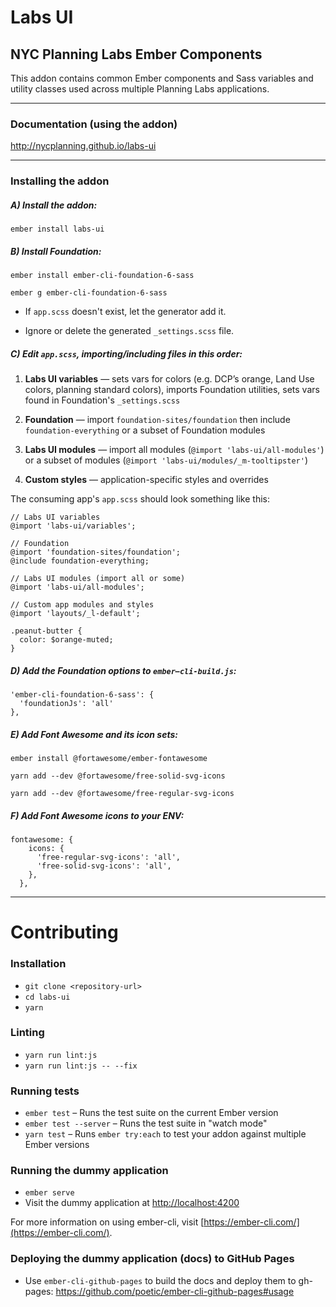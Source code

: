 # Labs UI
## NYC Planning Labs Ember Components
This addon contains common Ember components and Sass variables and utility classes used across multiple Planning Labs applications.

---

### Documentation (using the addon)

http://nycplanning.github.io/labs-ui

---

### Installing the addon

##### A) Install the addon:
```
ember install labs-ui
```

##### B) Install Foundation: 
```
ember install ember-cli-foundation-6-sass
```
```
ember g ember-cli-foundation-6-sass
```

- If `app.scss` doesn't exist, let the generator add it.

- Ignore or delete the generated `_settings.scss` file.

##### C) Edit `app.scss`, importing/including files in this order:

1. **Labs UI variables** — sets vars for colors (e.g. DCP’s orange, Land Use colors, planning standard colors), imports Foundation utilities, sets vars found in Foundation's `_settings.scss`

2. **Foundation** — import `foundation-sites/foundation` then include `foundation-everything` or a subset of Foundation modules

3. **Labs UI modules** — import all modules (`@import 'labs-ui/all-modules'`) or a subset of modules (`@import 'labs-ui/modules/_m-tooltipster'`)

4. **Custom styles** — application-specific styles and overrides

The consuming app's `app.scss` should look something like this:

```
// Labs UI variables
@import 'labs-ui/variables';

// Foundation
@import 'foundation-sites/foundation';
@include foundation-everything;

// Labs UI modules (import all or some)
@import 'labs-ui/all-modules';

// Custom app modules and styles
@import 'layouts/_l-default';

.peanut-butter {
  color: $orange-muted;
}
```

##### D) Add the Foundation options to `ember–cli-build.js`: 

```
'ember-cli-foundation-6-sass': { 
  'foundationJs': 'all' 
},
```

##### E) Add Font Awesome and its icon sets:

```
ember install @fortawesome/ember-fontawesome
```
```
yarn add --dev @fortawesome/free-solid-svg-icons
```
```
yarn add --dev @fortawesome/free-regular-svg-icons
```

##### F) Add Font Awesome icons to your ENV:
```
fontawesome: {
    icons: {
      'free-regular-svg-icons': 'all',
      'free-solid-svg-icons': 'all',
    },
  },
```

---

# Contributing

### Installation

* `git clone <repository-url>`
* `cd labs-ui`
* `yarn`

### Linting

* `yarn run lint:js`
* `yarn run lint:js -- --fix`

### Running tests

* `ember test` – Runs the test suite on the current Ember version
* `ember test --server` – Runs the test suite in "watch mode"
* `yarn test` – Runs `ember try:each` to test your addon against multiple Ember versions

### Running the dummy application

* `ember serve`
* Visit the dummy application at [http://localhost:4200](http://localhost:4200)

For more information on using ember-cli, visit [https://ember-cli.com/](https://ember-cli.com/).

### Deploying the dummy application (docs) to GitHub Pages

* Use `ember-cli-github-pages` to build the docs and deploy them to gh-pages:  https://github.com/poetic/ember-cli-github-pages#usage
